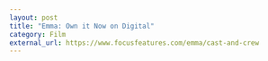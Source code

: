 ```yaml
---
layout: post
title: "Emma: Own it Now on Digital"
category: Film
external_url: https://www.focusfeatures.com/emma/cast-and-crew
---
```

